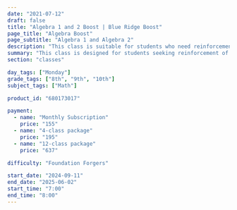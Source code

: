 ```yaml
---
date: "2021-07-12"
draft: false
title: "Algebra 1 and 2 Boost | Blue Ridge Boost"
page_title: "Algebra Boost"
page_subtitle: "Algebra 1 and Algebra 2"
description: "This class is suitable for students who need reinforcement of classroom concepts though extra practice with typical grade-level problems."
summary: "This class is designed for students seeking reinforcement of classroom concepts through additional practice with grade-appropriate problems. <br> During a typical session, students will receive assistance with homework assignments and review concepts learned in school. As time allows, instructors will provide similar problems to further solidify understanding and boost confidence."
section: "classes"

day_tags: ["Monday"]
grade_tags: ["8th", "9th", "10th"]
subject_tags: ["Math"]

product_id: "680173017"

payment:
  - name: "Monthly Subscription"
    price: "155"
  - name: "4-class package"
    price: "195"
  - name: "12-class package"
    price: "637"

difficulty: "Foundation Forgers"

start_date: "2024-09-11"
end_date: "2025-06-02"
start_time: "7:00"
end_time: "8:00"
---
```

